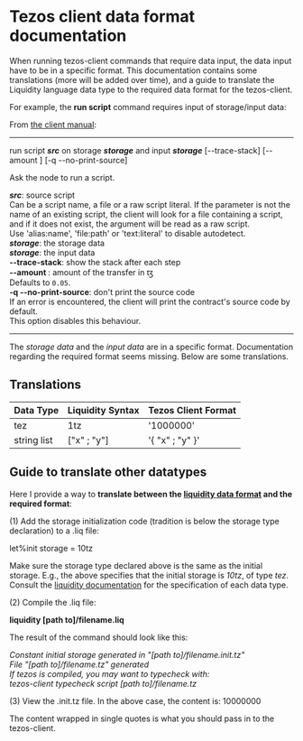 # Tezos client data format documentation

When running tezos-client commands that require data input, the data input have to be in a specific format.  This documentation contains some translations (more will be added over time), and a guide to translate the Liquidity language data type to the required data format for the tezos-client.

For example, the **run script** command requires input of storage/input data:

From [the client manual](https://tezos.gitlab.io/alphanet/api/cli-commands.html#client-manual):

------------------------------------------------------------------------------
run script ***src*** on storage ***storage*** and input ***storage*** [--trace-stack] [--amount <amount>] [-q --no-print-source]  

Ask the node to run a script.  

***src***: source script  
  Can be a script name, a file or a raw script literal. If the parameter is
  not the name of an existing script, the client will look for a file
  containing a script, and if it does not exist, the argument will be read as
  a raw script.  
  Use 'alias:name', 'file:path' or 'text:literal' to disable autodetect.  
***storage***: the storage data  
***storage***: the input data  
**--trace-stack**: show the stack after each step  
**--amount <amount>**: amount of the transfer in ꜩ  
  Defaults to `0.05`.  
**-q --no-print-source**: don't print the source code  
  If an error is encountered, the client will print the contract's source
  code by default.  
  This option disables this behaviour.  
  
--------------------------------------------------------------------------------
The *storage data* and the *input data* are in a specific format.  Documentation regarding the required format seems missing.  Below are some translations.

## Translations

|Data Type | Liquidity Syntax | Tezos Client Format |
| --- | --- | ----------- |
| tez | 1tz | '1000000' |
| string list | ["x" ; "y"] | '{ "x" ; "y" }' |

## Guide to translate other datatypes

Here I provide a way to **translate between the [liquidity data format](http://www.liquidity-lang.org/doc/reference/liquidity.html#basic-types-and-values) and the required format**:

(1) Add the storage initialization code (tradition is below the storage type declaration) to a .liq file:

let%init storage = 10tz

Make sure the storage type declared above is the same as the initial storage.  E.g., the above specifies that the initial storage is *10tz*, of type *tez*.  Consult the [liquidity documentation](http://www.liquidity-lang.org/doc/reference/liquidity.html#basic-types-and-values) for the specification of each data type.

(2) Compile the .liq file:

**liquidity [path to]/filename.liq**

The result of the command should look like this:

*Constant initial storage generated in "[path to]/filename.init.tz"  
File "[path to]/filename.tz" generated  
If tezos is compiled, you may want to typecheck with:  
  tezos-client typecheck script [path to]/filename.tz*  
  
(3) View the .init.tz file.  In the above case, the content is:
10000000

The content wrapped in single quotes is what you should pass in to the tezos-client. 
